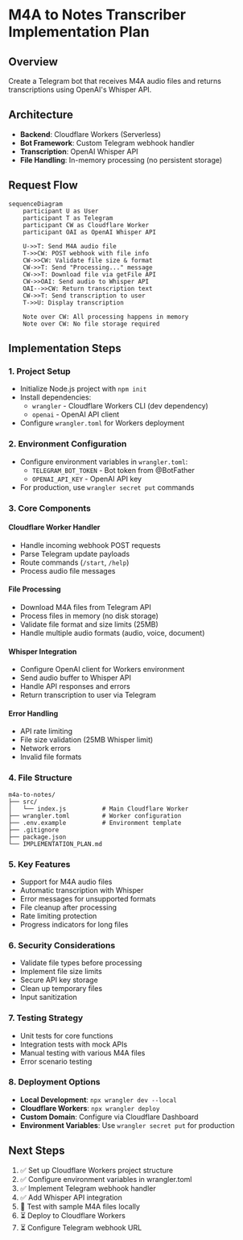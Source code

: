 # M4A to Notes Transcriber Implementation Plan

## Overview
Create a Telegram bot that receives M4A audio files and returns transcriptions using OpenAI's Whisper API.

## Architecture
- **Backend**: Cloudflare Workers (Serverless)
- **Bot Framework**: Custom Telegram webhook handler
- **Transcription**: OpenAI Whisper API
- **File Handling**: In-memory processing (no persistent storage)

## Request Flow

```mermaid
sequenceDiagram
    participant U as User
    participant T as Telegram
    participant CW as Cloudflare Worker
    participant OAI as OpenAI Whisper API

    U->>T: Send M4A audio file
    T->>CW: POST webhook with file info
    CW->>CW: Validate file size & format
    CW->>T: Send "Processing..." message
    CW->>T: Download file via getFile API
    CW->>OAI: Send audio to Whisper API
    OAI-->>CW: Return transcription text
    CW->>T: Send transcription to user
    T->>U: Display transcription
    
    Note over CW: All processing happens in memory
    Note over CW: No file storage required
```

## Implementation Steps

### 1. Project Setup
- Initialize Node.js project with `npm init`
- Install dependencies:
  - `wrangler` - Cloudflare Workers CLI (dev dependency)
  - `openai` - OpenAI API client
- Configure `wrangler.toml` for Workers deployment

### 2. Environment Configuration
- Configure environment variables in `wrangler.toml`:
  - `TELEGRAM_BOT_TOKEN` - Bot token from @BotFather
  - `OPENAI_API_KEY` - OpenAI API key
- For production, use `wrangler secret put` commands

### 3. Core Components

#### Cloudflare Worker Handler
- Handle incoming webhook POST requests
- Parse Telegram update payloads
- Route commands (`/start`, `/help`)
- Process audio file messages

#### File Processing
- Download M4A files from Telegram API
- Process files in memory (no disk storage)
- Validate file format and size limits (25MB)
- Handle multiple audio formats (audio, voice, document)

#### Whisper Integration
- Configure OpenAI client for Workers environment
- Send audio buffer to Whisper API
- Handle API responses and errors
- Return transcription to user via Telegram

#### Error Handling
- API rate limiting
- File size validation (25MB Whisper limit)
- Network errors
- Invalid file formats

### 4. File Structure
```
m4a-to-notes/
├── src/
│   └── index.js          # Main Cloudflare Worker
├── wrangler.toml         # Worker configuration
├── .env.example          # Environment template
├── .gitignore
├── package.json
└── IMPLEMENTATION_PLAN.md
```

### 5. Key Features
- Support for M4A audio files
- Automatic transcription with Whisper
- Error messages for unsupported formats
- File cleanup after processing
- Rate limiting protection
- Progress indicators for long files

### 6. Security Considerations
- Validate file types before processing
- Implement file size limits
- Secure API key storage
- Clean up temporary files
- Input sanitization

### 7. Testing Strategy
- Unit tests for core functions
- Integration tests with mock APIs
- Manual testing with various M4A files
- Error scenario testing

### 8. Deployment Options
- **Local Development**: `npx wrangler dev --local`
- **Cloudflare Workers**: `npx wrangler deploy`
- **Custom Domain**: Configure via Cloudflare Dashboard
- **Environment Variables**: Use `wrangler secret put` for production

## Next Steps
1. ✅ Set up Cloudflare Workers project structure
2. ✅ Configure environment variables in wrangler.toml
3. ✅ Implement Telegram webhook handler
4. ✅ Add Whisper API integration
5. 🔄 Test with sample M4A files locally
6. ⏳ Deploy to Cloudflare Workers
7. ⏳ Configure Telegram webhook URL